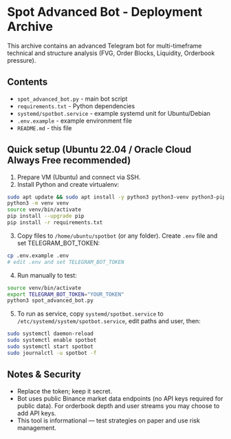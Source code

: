 
# Spot Advanced Bot - Deployment Archive

This archive contains an advanced Telegram bot for multi-timeframe technical and structure analysis (FVG, Order Blocks, Liquidity, Orderbook pressure).

## Contents
- `spot_advanced_bot.py` - main bot script
- `requirements.txt` - Python dependencies
- `systemd/spotbot.service` - example systemd unit for Ubuntu/Debian
- `.env.example` - example environment file
- `README.md` - this file

## Quick setup (Ubuntu 22.04 / Oracle Cloud Always Free recommended)

1. Prepare VM (Ubuntu) and connect via SSH.
2. Install Python and create virtualenv:
```bash
sudo apt update && sudo apt install -y python3 python3-venv python3-pip
python3 -m venv venv
source venv/bin/activate
pip install --upgrade pip
pip install -r requirements.txt
```
3. Copy files to `/home/ubuntu/spotbot` (or any folder). Create `.env` file and set TELEGRAM_BOT_TOKEN:
```bash
cp .env.example .env
# edit .env and set TELEGRAM_BOT_TOKEN
```
4. Run manually to test:
```bash
source venv/bin/activate
export TELEGRAM_BOT_TOKEN="YOUR_TOKEN"
python3 spot_advanced_bot.py
```
5. To run as service, copy `systemd/spotbot.service` to `/etc/systemd/system/spotbot.service`, edit paths and user, then:
```bash
sudo systemctl daemon-reload
sudo systemctl enable spotbot
sudo systemctl start spotbot
sudo journalctl -u spotbot -f
```

## Notes & Security
- Replace the token; keep it secret.
- Bot uses public Binance market data endpoints (no API keys required for public data). For orderbook depth and user streams you may choose to add API keys.
- This tool is informational — test strategies on paper and use risk management.

